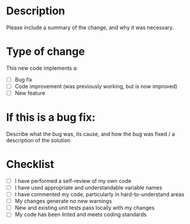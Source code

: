 # Description

Please include a summary of the change, and why it was necessary.

# Type of change

This new code implements a:
- [ ] Bug fix 
- [ ] Code improvement (was previously working, but is now improved)
- [ ] New feature 

# If this is a bug fix:

Describe what the bug was, its cause, and how the bug was fixed / a description of the solution

# Checklist

- [ ] I have performed a self-review of my own code
- [ ] I have used appropriate and understandable variable names 
- [ ] I have commented my code, particularly in hard-to-understand areas
- [ ] My changes generate no new warnings
- [ ] New and existing unit tests pass locally with my changes
- [ ] My code has been linted and meets coding standards
